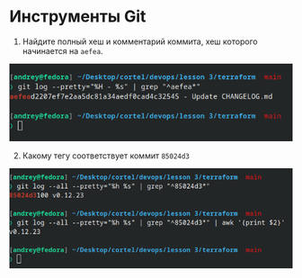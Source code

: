 # Инструменты Git

1. Найдите полный хеш и комментарий коммита, хеш которого начинается на ` aefea `.

![all text](/doc/img/git-tools/1.png)

2. Какому тегу соответствует коммит ` 85024d3 `

![all text](/doc/img/git-tools/2.png)